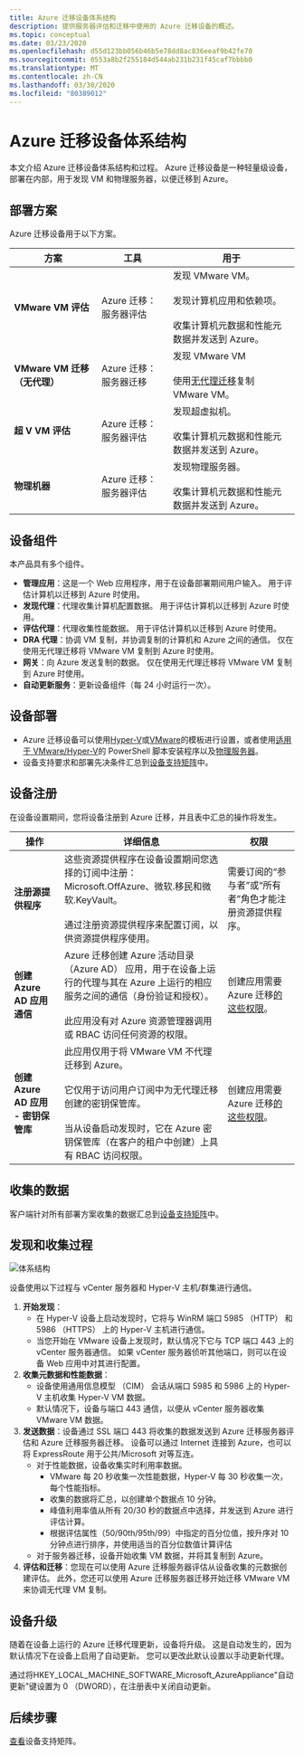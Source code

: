 ```yaml
---
title: Azure 迁移设备体系结构
description: 提供服务器评估和迁移中使用的 Azure 迁移设备的概述。
ms.topic: conceptual
ms.date: 03/23/2020
ms.openlocfilehash: d55d123bb056b46b5e78dd8ac836eeaf9b42fe70
ms.sourcegitcommit: 0553a8b2f255184d544ab231b231f45caf7bbbb0
ms.translationtype: MT
ms.contentlocale: zh-CN
ms.lasthandoff: 03/30/2020
ms.locfileid: "80389012"
---
```

# <a name="azure-migrate-appliance-architecture"></a>Azure 迁移设备体系结构

本文介绍 Azure 迁移设备体系结构和过程。 Azure 迁移设备是一种轻量级设备，部署在内部，用于发现 VM 和物理服务器，以便迁移到 Azure。 

## <a name="deployment-scenarios"></a>部署方案

Azure 迁移设备用于以下方案。

**方案** | **工具** | **用于** 
--- | --- | ---
**VMware VM 评估** | Azure 迁移：服务器评估 | 发现 VMware VM。<br/><br/> 发现计算机应用和依赖项。<br/><br/> 收集计算机元数据和性能元数据并发送到 Azure。
**VMware VM 迁移（无代理）** | Azure 迁移：服务器迁移 | 发现 VMware VM<br/><br/>  使用[无代理迁移](server-migrate-overview.md)复制 VMware VM。
**超 V VM 评估** | Azure 迁移：服务器评估 | 发现超虚拟机。<br/><br/> 收集计算机元数据和性能元数据并发送到 Azure。
**物理机器** |  Azure 迁移：服务器评估 |  发现物理服务器。<br/><br/> 收集计算机元数据和性能元数据并发送到 Azure。

## <a name="appliance-components"></a>设备组件

本产品具有多个组件。

- **管理应用**：这是一个 Web 应用程序，用于在设备部署期间用户输入。 用于评估计算机以迁移到 Azure 时使用。
- **发现代理**：代理收集计算机配置数据。 用于评估计算机以迁移到 Azure 时使用。 
- **评估代理**：代理收集性能数据。 用于评估计算机以迁移到 Azure 时使用。
- **DRA 代理**：协调 VM 复制，并协调复制的计算机和 Azure 之间的通信。 仅在使用无代理迁移将 VMware VM 复制到 Azure 时使用。
- **网关**：向 Azure 发送复制的数据。 仅在使用无代理迁移将 VMware VM 复制到 Azure 时使用。
- **自动更新服务**：更新设备组件（每 24 小时运行一次）。



## <a name="appliance-deployment"></a>设备部署

- Azure 迁移设备可以使用[Hyper-V](how-to-set-up-appliance-hyper-v.md)或[VMware](how-to-set-up-appliance-vmware.md)的模板进行设置，或者使用[适用于 VMware/Hyper-V](deploy-appliance-script.md)的 PowerShell 脚本安装程序以及[物理服务器](how-to-set-up-appliance-physical.md)。 
- 设备支持要求和部署先决条件汇总到[设备支持矩阵](migrate-appliance.md)中。


## <a name="appliance-registration"></a>设备注册

在设备设置期间，您将设备注册到 Azure 迁移，并且表中汇总的操作将发生。

**操作** | **详细信息** | **权限**
--- | --- | ---
**注册源提供程序** | 这些资源提供程序在设备设置期间您选择的订阅中注册：Microsoft.OffAzure、微软.移民和微软.KeyVault。<br/><br/> 通过注册资源提供程序来配置订阅，以供资源提供程序使用。 | 需要订阅的“参与者”或“所有者”角色才能注册资源提供程序。
**创建 Azure AD 应用通信** | Azure 迁移创建 Azure 活动目录 （Azure AD） 应用，用于在设备上运行的代理与其在 Azure 上运行的相应服务之间的通信（身份验证和授权）。<br/><br/> 此应用没有对 Azure 资源管理器调用或 RBAC 访问任何资源的权限。 | 创建应用需要 Azure 迁移[的这些权限](tutorial-prepare-vmware.md#assign-permissions-to-register-the-appliance)。
**创建 Azure AD 应用 - 密钥保管库** | 此应用仅用于将 VMware VM 不代理迁移到 Azure。<br/><br/> 它仅用于访问用户订阅中为无代理迁移创建的密钥保管库。<br/><br/> 当从设备启动发现时，它在 Azure 密钥保管库（在客户的租户中创建）上具有 RBAC 访问权限。 | 创建应用需要 Azure 迁移[的这些权限](tutorial-prepare-vmware.md#assign-permissions-to-register-the-appliance)。



## <a name="collected-data"></a>收集的数据

客户端针对所有部署方案收集的数据汇总到[设备支持矩阵](migrate-appliance.md)中。

## <a name="discovery-and-collection-process"></a>发现和收集过程

![体系结构](./media/migrate-appliance-architecture/architecture.png)

设备使用以下过程与 vCenter 服务器和 Hyper-V 主机/群集进行通信。

1. **开始发现**：
    - 在 Hyper-V 设备上启动发现时，它将与 WinRM 端口 5985 （HTTP） 和 5986 （HTTPS） 上的 Hyper-V 主机进行通信。
    - 当您开始在 VMware 设备上发现时，默认情况下它与 TCP 端口 443 上的 vCenter 服务器通信。 如果 vCenter 服务器侦听其他端口，则可以在设备 Web 应用中对其进行配置。
2. **收集元数据和性能数据**：
    - 设备使用通用信息模型 （CIM） 会话从端口 5985 和 5986 上的 Hyper-V 主机收集 Hyper-V VM 数据。
    - 默认情况下，设备与端口 443 通信，以便从 vCenter 服务器收集 VMware VM 数据。
3. **发送数据**：设备通过 SSL 端口 443 将收集的数据发送到 Azure 迁移服务器评估和 Azure 迁移服务器迁移。 设备可以通过 Internet 连接到 Azure，也可以将 ExpressRoute 用于公共/Microsoft 对等互连。
    - 对于性能数据，设备收集实时利用率数据。
        - VMware 每 20 秒收集一次性能数据，Hyper-V 每 30 秒收集一次，每个性能指标。
        - 收集的数据将汇总，以创建单个数据点 10 分钟。
        - 峰值利用率值从所有 20/30 秒的数据点中选择，并发送到 Azure 进行评估计算。
        - 根据评估属性（50/90th/95th/99）中指定的百分位值，按升序对 10 分钟点进行排序，并使用适当的百分位数值计算评估
    - 对于服务器迁移，设备开始收集 VM 数据，并将其复制到 Azure。
4. **评估和迁移**：您现在可以使用 Azure 迁移服务器评估从设备收集的元数据创建评估。 此外，您还可以使用 Azure 迁移服务器迁移开始迁移 VMware VM 来协调无代理 VM 复制。





## <a name="appliance-upgrades"></a>设备升级

随着在设备上运行的 Azure 迁移代理更新，设备将升级。 这是自动发生的，因为默认情况下在设备上启用了自动更新。 您可以更改此默认设置以手动更新代理。

通过将HKEY_LOCAL_MACHINE_SOFTWARE_Microsoft_AzureAppliance"自动更新"键设置为 0 （DWORD），在注册表中关闭自动更新。

 

## <a name="next-steps"></a>后续步骤

[查看](migrate-appliance.md)设备支持矩阵。


